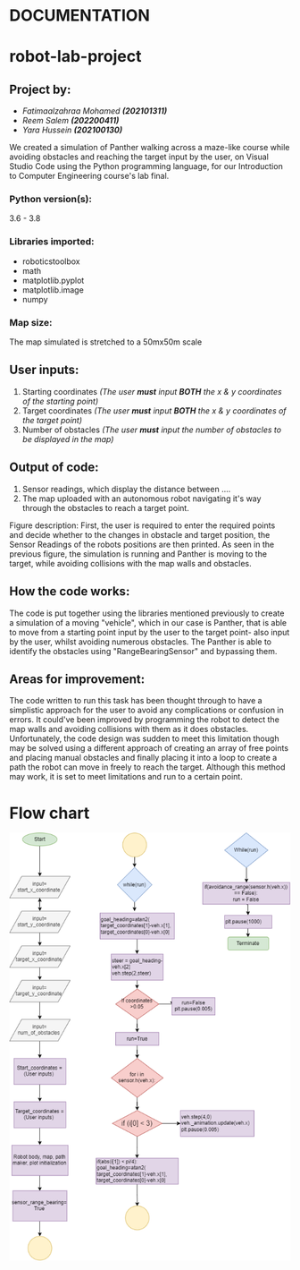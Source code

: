 #                                               **DOCUMENTATION**

# robot-lab-project

## **Project by:** 
- _Fatimaalzahraa Mohamed ***(202101311)***_ 
- _Reem Salem ***(202200411)***_
- _Yara Hussein ***(202100130)***_

We created a simulation of Panther walking across a maze-like course
while avoiding obstacles and reaching the target input by the user,
on Visual Studio Code using the Python programming language, for our
Introduction to Computer Engineering course's lab final.

### **Python version(s):** 
3.6 - 3.8

### **Libraries imported:** 
- roboticstoolbox
- math
- matplotlib.pyplot
- matplotlib.image
- numpy

### **Map size:**
The map simulated is stretched to a 50mx50m scale

## **User inputs:**
1. Starting coordinates *(The user **must** input **BOTH** the x & y coordinates of the starting point)*
2. Target coordinates *(The user **must** input **BOTH** the x & y coordinates of the target point)*
3. Number of obstacles *(The user **must** input the number of obstacles to be displayed in the map)*

## **Output of code:**
1. Sensor readings, which display the distance between ....
2. The map uploaded with an autonomous robot navigating it's way through the obstacles to reach a target point.

Figure description: First, the user is required to enter the required points and decide whether to 
the changes in obstacle and target position, the Sensor Readings of the robots positions are then printed. 
As seen in the previous figure, the simulation is running and Panther is moving to the target, 
while avoiding collisions with the map walls and obstacles.

## **How the code works:**
The code is put together using the libraries mentioned previously
to create a simulation of a moving "vehicle", which in our case is Panther,
that is able to move from a starting point input by the user to the target point- also
input by the user, whilst avoiding numerous obstacles.
The Panther is able to identify the obstacles using "RangeBearingSensor"
and bypassing them. 

## **Areas for improvement:**
The code written to run this task has been thought through to have a simplistic approach for the user to avoid any complications or confusion in errors. It could've been improved by programming the robot to detect the map walls and avoiding collisions with them as it does obstacles. Unfortunately, the code design was sudden to meet this limitation though may be solved using a different approach of creating an array of free points and placing manual obstacles and finally placing it into a loop to create a path the robot can move in freely to reach the target. Although this method may work, it is set to meet limitations and run to a certain point.

# Flow chart 
![flow chart](/Media/Flowchart.png)













